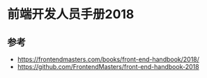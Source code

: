 # 前端开发人员手册2018






## 参考
- https://frontendmasters.com/books/front-end-handbook/2018/
- https://github.com/FrontendMasters/front-end-handbook-2018
